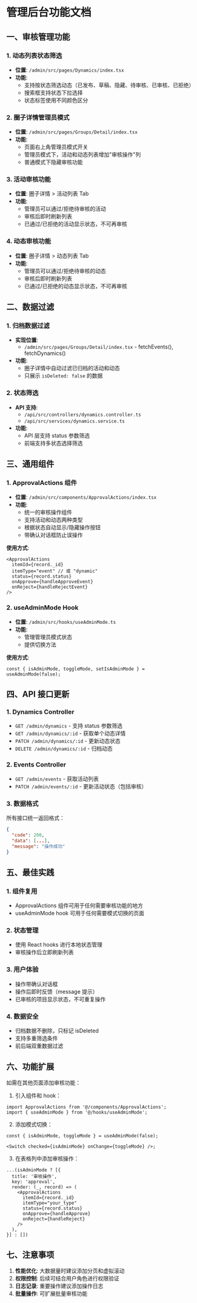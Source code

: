 # 管理后台功能文档

## 一、审核管理功能

### 1. 动态列表状态筛选

- **位置**: `/admin/src/pages/Dynamics/index.tsx`
- **功能**:
  - 支持按状态筛选动态（已发布、草稿、隐藏、待审核、已审核、已拒绝）
  - 搜索框支持状态下拉选择
  - 状态标签使用不同颜色区分

### 2. 圈子详情管理员模式

- **位置**: `/admin/src/pages/Groups/Detail/index.tsx`
- **功能**:
  - 页面右上角管理员模式开关
  - 管理员模式下，活动和动态列表增加"审核操作"列
  - 普通模式下隐藏审核功能

### 3. 活动审核功能

- **位置**: 圈子详情 > 活动列表 Tab
- **功能**:
  - 管理员可以通过/拒绝待审核的活动
  - 审核后即时刷新列表
  - 已通过/已拒绝的活动显示状态，不可再审核

### 4. 动态审核功能

- **位置**: 圈子详情 > 动态列表 Tab
- **功能**:
  - 管理员可以通过/拒绝待审核的动态
  - 审核后即时刷新列表
  - 已通过/已拒绝的动态显示状态，不可再审核

## 二、数据过滤

### 1. 归档数据过滤

- **实现位置**:
  - `/admin/src/pages/Groups/Detail/index.tsx` - fetchEvents(), fetchDynamics()
- **功能**:
  - 圈子详情中自动过滤已归档的活动和动态
  - 只展示 `isDeleted: false` 的数据

### 2. 状态筛选

- **API 支持**:
  - `/api/src/controllers/dynamics.controller.ts`
  - `/api/src/services/dynamics.service.ts`
- **功能**:
  - API 层支持 status 参数筛选
  - 前端支持多状态选择筛选

## 三、通用组件

### 1. ApprovalActions 组件

- **位置**: `/admin/src/components/ApprovalActions/index.tsx`
- **功能**:
  - 统一的审核操作组件
  - 支持活动和动态两种类型
  - 根据状态自动显示/隐藏操作按钮
  - 带确认对话框防止误操作

**使用方式**:

```tsx
<ApprovalActions
  itemId={record._id}
  itemType="event" // 或 "dynamic"
  status={record.status}
  onApprove={handleApproveEvent}
  onReject={handleRejectEvent}
/>
```

### 2. useAdminMode Hook

- **位置**: `/admin/src/hooks/useAdminMode.ts`
- **功能**:
  - 管理管理员模式状态
  - 提供切换方法

**使用方式**:

```tsx
const { isAdminMode, toggleMode, setIsAdminMode } = useAdminMode(false);
```

## 四、API 接口更新

### 1. Dynamics Controller

- `GET /admin/dynamics` - 支持 status 参数筛选
- `GET /admin/dynamics/:id` - 获取单个动态详情
- `PATCH /admin/dynamics/:id` - 更新动态状态
- `DELETE /admin/dynamics/:id` - 归档动态

### 2. Events Controller

- `GET /admin/events` - 获取活动列表
- `PATCH /admin/events/:id` - 更新活动状态（包括审核）

### 3. 数据格式

所有接口统一返回格式：

```json
{
  "code": 200,
  "data": [...],
  "message": "操作成功"
}
```

## 五、最佳实践

### 1. 组件复用

- ApprovalActions 组件可用于任何需要审核功能的地方
- useAdminMode hook 可用于任何需要模式切换的页面

### 2. 状态管理

- 使用 React hooks 进行本地状态管理
- 审核操作后立即刷新列表

### 3. 用户体验

- 操作带确认对话框
- 操作后即时反馈（message 提示）
- 已审核的项目显示状态，不可重复操作

### 4. 数据安全

- 归档数据不删除，只标记 isDeleted
- 支持多重筛选条件
- 前后端双重数据过滤

## 六、功能扩展

如需在其他页面添加审核功能：

1. 引入组件和 hook：

```tsx
import ApprovalActions from '@/components/ApprovalActions';
import { useAdminMode } from '@/hooks/useAdminMode';
```

2. 添加模式切换：

```tsx
const { isAdminMode, toggleMode } = useAdminMode(false);

<Switch checked={isAdminMode} onChange={toggleMode} />;
```

3. 在表格列中添加审核操作：

```tsx
...(isAdminMode ? [{
  title: '审核操作',
  key: 'approval',
  render: (_, record) => (
    <ApprovalActions
      itemId={record._id}
      itemType="your_type"
      status={record.status}
      onApprove={handleApprove}
      onReject={handleReject}
    />
  ),
}] : [])
```

## 七、注意事项

1. **性能优化**: 大数据量时建议添加分页和虚拟滚动
2. **权限控制**: 后续可结合用户角色进行权限验证
3. **日志记录**: 重要操作建议添加操作日志
4. **批量操作**: 可扩展批量审核功能
